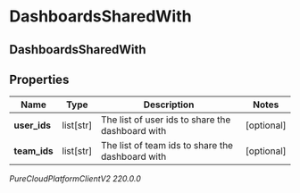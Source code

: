 # DashboardsSharedWith

## DashboardsSharedWith

## Properties

|Name | Type | Description | Notes|
|------------ | ------------- | ------------- | -------------|
| **user_ids** | list[str] | The list of user ids to share the dashboard with | [optional] |
| **team_ids** | list[str] | The list of team ids to share the dashboard with | [optional] |



_PureCloudPlatformClientV2 220.0.0_
